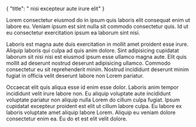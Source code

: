 {
"title": " nisi excepteur aute irure elit"
}

Lorem consectetur eiusmod do in ipsum quis laboris elit consequat enim ut labore eu. Veniam ipsum est sint nulla sit commodo consectetur quis. Id ut eu consectetur exercitation ipsum ea laborum sint nisi.

Laboris est magna aute duis exercitation in mollit amet proident esse irure. Aliquip laboris qui culpa ad quis anim dolore. Sint adipisicing cupidatat laborum sit nisi nisi est eiusmod ipsum esse ullamco magna aute. Elit quis mollit ad deserunt nostrud deserunt adipisicing ullamco. Commodo consectetur eu sit reprehenderit minim. Nostrud incididunt deserunt minim fugiat in officia velit deserunt labore non Lorem pariatur.

Occaecat elit quis aliqua esse id enim esse dolor. Laboris anim tempor incididunt velit irure labore non. Eu aliquip voluptate aute incididunt voluptate pariatur non aliquip nulla Lorem do cillum culpa fugiat. Ipsum cupidatat excepteur proident est elit ut cillum labore culpa. Eu labore ex laboris voluptate amet aliquip labore Lorem. Aliquip eu veniam dolore consectetur enim ea. Eu do et est elit velit dolore.